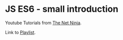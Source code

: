 # JS ES6 - small introduction

Youtube Tutorials from [The Net Ninja](https://www.youtube.com/channel/UCW5YeuERMmlnqo4oq8vwUpg).

Link to [Playlist](https://www.youtube.com/watch?v=0Mp2kwE8xY0&list=PL4cUxeGkcC9gKfw25slm4CUDUcM_sXdml).


